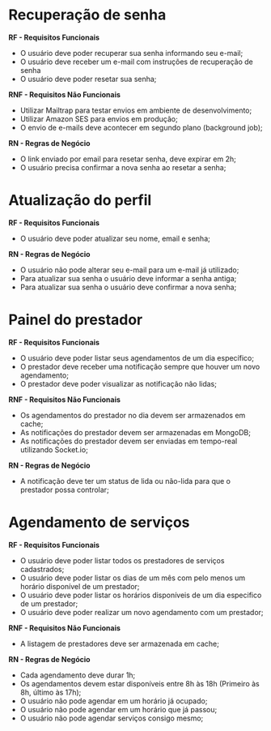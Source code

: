 # Recuperação de senha

**RF - Requisitos Funcionais**
- O usuário deve poder recuperar sua senha informando seu e-mail;
- O usuário deve receber um e-mail com instruções de recuperação de senha
- O usuário deve poder resetar sua senha;

**RNF - Requisitos Não Funcionais**
- Utilizar Mailtrap para testar envios em ambiente de desenvolvimento;
- Utilizar Amazon SES para envios em produção;
- O envio de e-mails deve acontecer em segundo plano (background job);

**RN - Regras de Negócio**
 - O link enviado por email para resetar senha, deve expirar em 2h;
 - O usuário precisa confirmar a nova senha ao resetar a senha;

# Atualização do perfil

**RF - Requisitos Funcionais**
- O usuário deve poder atualizar seu nome, email e senha;

**RN - Regras de Negócio**
- O usuário não pode alterar seu e-mail para um e-mail já utilizado;
- Para atualizar sua senha o usuário deve informar a senha antiga;
- Para atualizar sua senha o usuário deve confirmar a nova senha;

# Painel do prestador

**RF - Requisitos Funcionais**
- O usuário deve poder listar seus agendamentos de um dia específico;
- O prestador deve receber uma notificação sempre que houver um novo agendamento;
- O prestador deve poder visualizar as notificação não lidas;

**RNF - Requisitos Não Funcionais**
- Os agendamentos do prestador no dia devem ser armazenados em cache;
- As notificações do prestador devem ser armazenadas em MongoDB;
- As notificações do prestador devem ser enviadas em tempo-real utilizando Socket.io;

**RN - Regras de Negócio**
- A notificação deve ter um status de lida ou não-lida para que o prestador possa controlar;

# Agendamento de serviços

**RF - Requisitos Funcionais**
- O usuário deve poder listar todos os prestadores de serviços cadastrados;
- O usuário deve poder listar os dias de um mês com pelo menos um horário disponível de um prestador;
- O usuário deve poder listar os horários disponíveis de um dia especifico de um prestador;
- O usuário deve poder realizar um novo agendamento com um prestador;

**RNF - Requisitos Não Funcionais**
- A listagem de prestadores deve ser armazenada em cache;

**RN - Regras de Negócio**
- Cada agendamento deve durar 1h;
- Os agendamentos devem estar disponíveis entre 8h às 18h (Primeiro às 8h, último às 17h);
- O usuário não pode agendar em um horário já ocupado;
- O usuário não pode agendar em um horário que já passou;
- O usuário não pode agendar serviços consigo mesmo;
